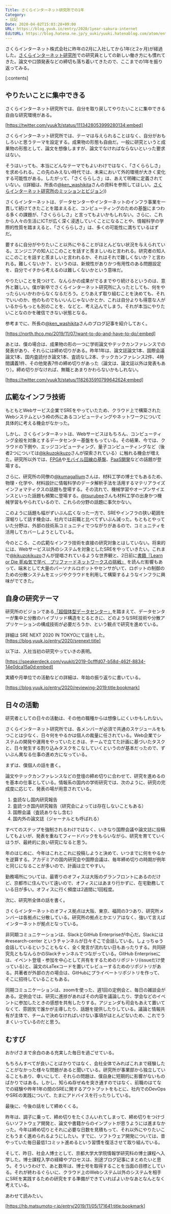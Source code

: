 ```yaml
---
Title: さくらインターネット研究所での1年
Category:
- 日記
Date: 2020-04-02T15:03:28+09:00
URL: https://blog.yuuk.io/entry/2020/1year-sakura-internet
EditURL: https://blog.hatena.ne.jp/y_uuki/yuuki.hatenablog.com/atom/entry/26006613544031867
---
```


さくらインターネット株式会社に昨年の2月に入社してから1年(と2ヶ月)が経過した。[さくらインターネット研究所](https://research.sakura.ad.jp/about/)での研究員としての新しい働き方にも慣れてきた。論文や口頭発表などの締切も落ち着いてきたので、ここまでの1年を振り返ってみる。

[:contents]

## やりたいことに集中できる

さくらインターネット研究所では、自分を取り戻してやりたいことに集中できる自由な研究環境がある。

[https://twitter.com/yuuk1t/status/1113428053999280134:embed]

さくらインターネット研究所では、テーマは与えられることはなく、自分がおもしろいと思うテーマを設定する。成果物の形態も自由だ。一般に研究というと成果物の形態として、論文を想像しますが、論文でなければならないといった要求はない。

そうはいっても、本当にどんなテーマでもよいわけではなく、「さくららしさ」を求められる。この先のみえない時代では、未来において外的環境が大きく変化する可能性がある。したがって、「さくららしさ」は、あえて明確に定義されていない。((詳細は、所長の[@ken_washikita](https://twitter.com/ken_washikita)さんの資料を参照してほしい。[さくらインターネット研究所のミッションとビジョン](https://www.slideshare.net/kenwashikita/sakura-internet-research-center-mission-and-vision)))

さくらインターネットは、データセンターやインターネットのインフラ事業を一貫して続けてきたことを踏まえると、コンピューティングのための基盤にまつわる多くの課題が、「さくららしさ」と言ってもよいかもしれない。さらに、これから人々の生活にICTが広く深く浸透していくことになることや、情報科学の学際的性質を踏まえると、「さくららしさ」は、多くの可能性に満ちているはずだ。

要するに自分がやりたいこと以外にやることがほとんどない状況を与えられている。エンジニアの知人にこのことを話すと羨ましいねと言われる。研究者の知人にこのことを話すと羨ましいと言われるか、それはそれで難しくないか？と言われる。難しくないか？、というのは、新規性がありかつ有用性のある問題設定を、自分でイチから考えるのは難しくないかという意味だ。

やりたいことを見つけて、なんらかの成果がでるまでやり続けるというのは、意外と難しい。僕が新卒でさくらインターネット研究所に入ったとしても、何をやったらいいかわからなくなるだろう。とりあえず取り組むことを決めても、それでいいのか、他のものでもいいんじゃないかとか、これは自分よりも得意な人がいるからもっとも別のことを、などと、考え込んでしまう。それが本当にやりたいことなのかを確信できない状態となる。

参考までに、所長の[@ken_washikita](https://twitter.com/ken_washikita)さんのブログ記事を紹介しておく。

[https://north.thco.mp/2019/11/07/want-to-do-and-have-to-do/:embed]

あとは、僕の場合は、成果物の形の一つに学術論文やテックカンファレンスでの発表があり、それらには締め切りがある。昨年1年は、論文誌論文1本、国際会議論文1本、国内査読付き論文1本、査読なし2本、テックカンファレンス2件、4時間講義1件、その他発表7件の締め切りがあった（論文は、論文誌以外は発表もあり）。締め切りがなければ、無職とあまりかわらないかもしれない。

[https://twitter.com/yuuk1t/status/1182635910799642624:embed]

<!-- [さくらインターネットの社是](https://www.sakura.ad.jp/corporate/corp/ideology.html)は、”「やりたいこと」を「できる」に変える”です。 -->

## 広範なインフラ技術

もともとWebサービス企業でSREをやっていたため、クラウド上で構築されたWebシステムという枠の外にあるコンピューティングやネットワークについて具体的に考える機会がなかった。

しかし、さくらインターネットは、Webサービスはもちろん、コンピューティング全般を対象とするデータセンター基盤をもっている。その結果、今では、クラウドの下側や、エッジコンピューティング、量子コンピューティングなど（後者2つについては[@kikuzokikuzo](https://twitter.com/kikuzokikuzo)さんが探索されている）に触れる機会が増えた。研究所以外では、[FPGA](https://elab.sakura.ad.jp/ntp-trial/)や[モバイル回線の基盤](https://bbsakura.github.io/posts/about-bbsakura-networks/)、[PaaS開発](https://ascii.jp/elem/000/004/003/4003675/3/)などの話題が登場する。

さらに、研究所の同僚の[@kumagallium](https://kumagallium.github.io/)さんは、材料工学の博士でもあるため、物理・化学や、材料設計に情報科学のデータ解析手法を活用するマテリアライズインフォマティクスの話題も登場する。その流れで、機械学習やオープンサイエンスといった話題も頻繁に登場する。[@tsurubee](https://twitter.com/tsurubee3)さんも材料工学の出身かつ機械学習もやられているので、これらの分野の話題に事欠かない。

このように話題も幅がずいぶん広くなった一方で、SREやインフラの狭い範囲を深堀りして話す機会は、社内では前職と比べてずいぶん減った。もともとやっていた分野は、外部の技術系コミュニティでつながりがあるので、コミュニティを活用してカバーしようとしている。

今のところ、この広範なインフラ技術を直接の研究対象とはしていない。将来的には、Webサービス以外のシステムを対象としたSREをやっていきたい。これまで[@kikuzokikuzo](https://twitter.com/kikuzokikuzo)さんが提唱されているような世界観と、2日前に[書籍『Learn or Die 死ぬ気で学べ　プリファードネットワークスの挑戦』](https://preferred.jp/ja/news/pr20200312/) を読んだ影響もあって、端末として大量のパーソナルロボットやセンサがいて、ロボットの制御のための分散システムをエッジやクラウドを利用して構築するようなインフラに興味がでてきた。

## 自身の研究テーマ

研究所のビジョンである[「超個体型データセンター」](https://research.sakura.ad.jp/2019/02/22/concept-vision-2019/)を踏まえて、データセンターが集中と分散のハイブリッド構造をとるときに、どのようなSRE技術や分散アプリケーションの構成技術が必要だろうか、という観点で研究を進めている。

詳細は SRE NEXT 2020 IN TOKYOにて話をした。[https://blog.yuuk.io/entry/2020/srenext:title]

以下は、入社当初の研究やっていきの表明。

[https://speakerdeck.com/yuukit/2019-0cfffd07-b58d-462f-8834-14e0dca15a0d:embed]

実績や月単位での活動などの詳細は、年始の振り返りに書いている。

[https://blog.yuuk.io/entry/2020/reviewing-2019:title:bookmark]

## 日々の活動

研究者としての日々の活動は、その他の職種からは想像しにくいかもしれない。

さくらインターネット研究所では、各メンバーが必須で共通のスケジュールをもつことは少なく、日々何をやるかは個人の裁量に任されている。Web企業でシステムの開発や運用をやっていたときは、チームで立てた計画に基づいたタスクと、日々発生する割り込みタスクをこなしていくというのが基本だったので、ずいぶん異なる仕事の進め方になっている。

まずは、僕個人の話を書く。

論文やテックカンファレンスなどの登壇の締め切りに合わせて、研究を進めるのを基本の仕事としている。情報系の国内の学術研究では、次のように、研究の完成度に応じて、発表の場が用意されている。

1. 査読なし国内研究報告
1. 査読つき国内研究報告（研究会によっては存在しないこともある）
1. 国際会議（査読ありなし含む）
1. 国内外の論文誌（ジャーナルとも呼ばれる）

すべてのステップを強制されるわけではなく、いきなり国際会議や論文誌に投稿してもよいが、発表を重ねてフィードバックをもらいながら、研究を育てていくほうが、最終的に良い研究になると思う。

年のはじめに、今年はこれとこれに投稿しようと決めて、いつまでに何をやるかを逆算する。アカデミアの国内研究会や国際会議は、毎年締め切りの時期が例年と同じになることが多いので、計画は立てやすい。

勤務場所については、最寄りのオフィスは大阪のグランフロントにあるのだけど、京都市に住んでいて遠いので、オフィスにはあまり行かずに、在宅勤務している日が多い。オフィスに行く頻度は2週間に1回程度。

次に、研究所全体の話を書く。

さくらインターネットのオフィス拠点は大阪、東京、福岡の3つあり、研究所メンバーは各拠点に分散している。研究所の拠点とかエリアはなく、強いて言えばインターネットが拠点となっている。

非同期コミュニケーションは、SlackとGitHub Enterpriseが中心だ。Slackには #research-center というチャンネルが日々そこで会話している。しょっちゅう会話しているということもなく、全く発言が流れない日もあったりする。共同研究先ともなんらかのSlackチャンネルでつながっている。GitHub Enterpriseには、イベント登壇・参加を中心として共有をするためのリポジトリ(issueだけ使っている)と、論文のLaTexコードを置いてレビューするためのリポジトリがある。共著者が外部の方の場合は、GitHubにプライベートリポジトリを作って、そこに招待していることもある。

同期コミュニケーションは、zoomを使った、週1回の定例会と、毎日の雑談会がある。定例会では、研究に進捗があればその内容を議論したり、学会などのイベントに参加したときの感想を共有したりする。アジェンダも司会もあえて置いてなくて、雰囲気で誰かが主導したり、話題を提供したりしている。議論と情報共有が主体で、チームで決めなければいけない事項がほとんどないため、これでうまくいっているのだと思う。

## むすび

おかげさまで余白のある充実した毎日を過ごせている。

もちろんすべてが良いことばかりではなく、会社全体でみればこれまで経験したことがなかった様々な問題があると聞いている。研究所が事業部から独立していることもあり、幸いにして、それらの問題は、僕自身に短期的に影響がないものばかりではある。しかし、知らぬ存ぜぬを突き通すのではなく、前職のはてなでの経験や昨年1年の間のSREに関するアウトプットをもとに、社内でのDevOpsやSREの実践について、たまにアドバイスを行ったりしている。

最後に、今後の話をして締めくくる。

昨年は、調子に乗って、締め切りをたくさんいれてしまって、締め切りをつけづらいソフトウェア開発と、論文や書籍からのインプットが思うようには進まなかった。今年は締め切りとそれに必要な日数を見積もって、それ以外にやりたいこともうまく進められるようにしたい。すでに、ソフトウェア開発については、昔やっていた毎日最低1コミット進めるという習慣を復活させて取り組んでいる。

そして、昨日、社会人博士として、京都大学大学院情報学研究科の博士課程へ入学した。博士課程入学の経緯やプロセスは、別途ブログ記事にまとめたいと思う。そういうわけで、あと数年は、博士号を取得することを当面の目標としている。それが終わるぐらいに、クラウド上のWebシステム以外のシステムを相手にSREを実践するための研究をする準備ができていればよいかなあとなんとなく考えている。

あわせて読みたい。

[https://hb.matsumoto-r.jp/entry/2019/11/05/171641:title:bookmark]
